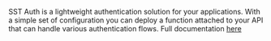 SST Auth is a lightweight authentication solution for your applications. With a simple set of configuration you can deploy a function attached to your API that can handle various authentication flows. Full documentation [here](/auth)
